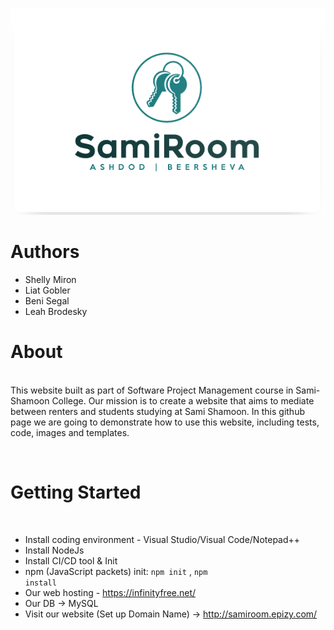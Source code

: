 ![Image](https://github.com/Shelly875/SPM-webteam1-SamiRoom/blob/master/images/Logos/SamiRoom-Logo.png)


<h1>Authors</h1>

* Shelly Miron
* Liat Gobler
* Beni Segal
* Leah Brodesky

<p>
<h1>
  About
</h1>

<br></h4>This website built as part of Software Project Management course in Sami-Shamoon College.
Our mission is to create a website that aims to mediate between renters and students studying at Sami Shamoon.
In this github page we are going to demonstrate how to use this website, including tests, code, images and templates. </h4>
</p>

<p>
<br><h1>Getting Started</h1> </br> 

* Install coding environment - Visual Studio/Visual Code/Notepad++ 
* Install NodeJs
* Install CI/CD tool & Init
* npm (JavaScript packets) init: <code>npm init</code> , <code>npm install </code>
* Our web hosting - https://infinityfree.net/
* Our DB -> MySQL
* Visit our website (Set up Domain Name) -> http://samiroom.epizy.com/


</p>


